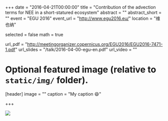 +++
date = "2016-04-21T00:00:00"
title = "Contribution of the advection terms for NEE in a short-statured ecosystem"
abstract = ""
abstract_short = ""
event = "EGU 2016"
event_url = "http://www.egu2016.eu/"
location = "维也纳"

selected = false
math = true

url_pdf = "http://meetingorganizer.copernicus.org/EGU2016/EGU2016-7471-1.pdf"
url_slides = "/talk/2016-04-00-egu-en.pdf"
url_video = ""

# Optional featured image (relative to `static/img/` folder).
[header]
image = ""
caption = "My caption :smile:"

+++

![](http://www.biomet.co.at/wp/wp-content/uploads/2016/04/IMG_8228-300x200.jpeg)